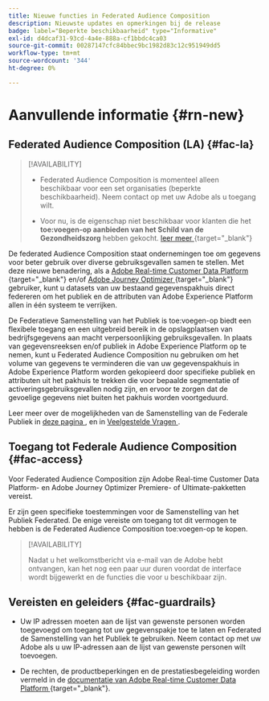 ```yaml
---
title: Nieuwe functies in Federated Audience Composition
description: Nieuwste updates en opmerkingen bij de release
badge: label="Beperkte beschikbaarheid" type="Informative"
exl-id: d4dcaf31-93cd-4a4e-888a-cf1bbdc4ca03
source-git-commit: 00287147cfc84bbec9bc1982d83c12c951949dd5
workflow-type: tm+mt
source-wordcount: '344'
ht-degree: 0%

---
```


# Aanvullende informatie {#rn-new}

## Federated Audience Composition (LA) {#fac-la}

>[!AVAILABILITY]
>
>* Federated Audience Composition is momenteel alleen beschikbaar voor een set organisaties (beperkte beschikbaarheid). Neem contact op met uw Adobe als u toegang wilt.
>
>* Voor nu, is de eigenschap niet beschikbaar voor klanten die het **toe:voegen-op aanbieden van het Schild van de Gezondheidszorg** hebben gekocht. [ leer meer ](https://experienceleague.adobe.com/en/docs/events/customer-data-management-voices-recordings/governance/healthcare-shield) {target="_blank"}


De federated Audience Composition staat ondernemingen toe om gegevens voor beter gebruik over diverse gebruiksgevallen samen te stellen. Met deze nieuwe benadering, als a [ Adobe Real-time Customer Data Platform ](https://experienceleague.adobe.com/en/docs/experience-platform/segmentation/home) {target="_blank"} en/of [ Adobe Journey Optimizer ](https://experienceleague.adobe.com/en/docs/journey-optimizer/using/ajo-home) {target="_blank"} gebruiker, kunt u datasets van uw bestaand gegevenspakhuis direct federeren om het publiek en de attributen van Adobe Experience Platform allen in één systeem te verrijken.

De Federatieve Samenstelling van het Publiek is toe:voegen-op biedt een flexibele toegang en een uitgebreid bereik in de opslagplaatsen van bedrijfsgegevens aan macht verpersoonlijking gebruiksgevallen.
In plaats van gegevensreeksen en/of publiek in Adobe Experience Platform op te nemen, kunt u Federated Audience Composition nu gebruiken om het volume van gegevens te verminderen die van uw gegevenspakhuis in Adobe Experience Platform worden gekopieerd door specifieke publiek en attributen uit het pakhuis te trekken die voor bepaalde segmentatie of activeringsgebruiksgevallen nodig zijn, en ervoor te zorgen dat de gevoelige gegevens niet buiten het pakhuis worden voortgeduurd.

Leer meer over de mogelijkheden van de Samenstelling van de Federale Publiek in [ deze pagina ](get-started.md), en in [ Veelgestelde Vragen ](get-started.md#faq).

## Toegang tot Federale Audience Composition {#fac-access}

Voor Federated Audience Composition zijn Adobe Real-time Customer Data Platform- en Adobe Journey Optimizer Premiere- of Ultimate-pakketten vereist.

Er zijn geen specifieke toestemmingen voor de Samenstelling van het Publiek Federated. De enige vereiste om toegang tot dit vermogen te hebben is de Federated Audience Composition toe:voegen-op te kopen.

>[!AVAILABILITY]
>
>Nadat u het welkomstbericht via e-mail van de Adobe hebt ontvangen, kan het nog een paar uur duren voordat de interface wordt bijgewerkt en de functies die voor u beschikbaar zijn.
>

## Vereisten en geleiders {#fac-guardrails}

* Uw IP adressen moeten aan de lijst van gewenste personen worden toegevoegd om toegang tot uw gegevenspakje toe te laten en Federated de Samenstelling van het Publiek te gebruiken. Neem contact op met uw Adobe als u uw IP-adressen aan de lijst van gewenste personen wilt toevoegen.

* De rechten, de productbeperkingen en de prestatiesbegeleiding worden vermeld in de [ documentatie van Adobe Real-time Customer Data Platform ](https://experienceleague.adobe.com/en/docs/experience-platform/profile/guardrails) {target="_blank"}.
